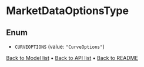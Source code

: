 

# MarketDataOptionsType

## Enum


* `CURVEOPTIONS` (value: `"CurveOptions"`)



[Back to Model list](../README.md#documentation-for-models) &#8226; [Back to API list](../README.md#documentation-for-api-endpoints) &#8226; [Back to README](../README.md)


